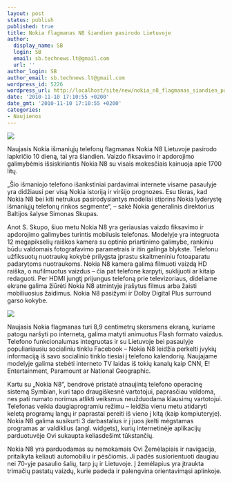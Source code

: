 ```yaml
---
layout: post
status: publish
published: true
title: Nokia flagmanas N8 šiandien pasirodo Lietuvoje
author:
  display_name: SB
  login: SB
  email: sb.technews.lt@gmail.com
  url: ''
author_login: SB
author_email: sb.technews.lt@gmail.com
wordpress_id: 5226
wordpress_url: http://localhost/site/new/nokia_n8_flagmanas_siandien_pasirodo_lietuvoje/
date: '2010-11-10 17:10:55 +0200'
date_gmt: '2010-11-10 17:10:55 +0200'
categories:
- Naujienos
---
```

<div class="imgright"><img src="http://www.part.lt/img/8cb337bc9caa4e2c3abbb763af83366a376.jpg"  /></div>
<p>Naujasis Nokia išmaniųjų telefonų flagmanas Nokia N8 Lietuvoje pasirodo lapkričio 10 dieną, tai yra šiandien. Vaizdo fiksavimo ir apdorojimo galimybėmis išsiskiriantis Nokia N8 su visais mokesčiais kainuoja apie 1700 litų.</p>
<p>„Šio išmaniojo telefono išankstiniai pardavimai internete visame pasaulyje yra didžiausi per visą Nokia istoriją ir viršijo prognozes. Esu tikras, kad Nokia N8 bei kiti netrukus pasirodysiantys modeliai stiprins Nokia lyderystę išmaniųjų telefonų rinkos segmente“, – sakė Nokia generalinis direktorius Baltijos šalyse Simonas Skupas.</p>
<p>Anot S. Skupo, šiuo metu Nokia N8 yra geriausias vaizdo fiksavimo ir apdorojimo galimybes turintis mobilusis telefonas. Modelyje yra integruota 12 megapikselių raiškos kamera su optinio priartinimo galimybe, rankiniu būdu valdomais fotografavimo parametrais ir itin galinga blykste. Telefonu užfiksuotų nuotraukų kokybė prilygsta įprastu skaitmeniniu fotoaparatu padarytoms nuotraukoms. Nokia N8 kamera galima filmuoti vaizdą HD raiška, o nufilmuotus vaizdus – čia pat telefone karpyti, suklijuoti ar kitaip redaguoti. Per HDMI jungtį prijungus telefoną prie televizoriaus, dideliame ekrane galima žiūrėti Nokia N8 atmintyje įrašytus filmus arba žaisti mobiliuosius žaidimus. Nokia N8 pasižymi ir Dolby Digital Plus surround garso kokybe. </p>
<p><img src="http://www.part.lt/img/d272c643155b294be7e607bab5f4cced350.jpg" /></p>
<p>Naujasis Nokia flagmanas turi 8,9 centimetrų skersmens ekraną, kuriame patogu naršyti po internetą, galima matyti animuotus Flash formato vaizdus. Telefono funkcionalumas integruotas ir su Lietuvoje bei pasaulyje populiariausiu socialiniu tinklu Facebook – Nokia N8 leidžia perkelti įvykių informaciją iš savo socialinio tinklo tiesiai į telefono kalendorių. Naujajame modelyje galima stebėti interneto TV laidas iš tokių kanalų kaip CNN, E! Entertainment, Paramount ar National Geographic.</p>
<p>Kartu su „Nokia N8“, bendrovė pristatė atnaujintą telefono operacinę sistemą Symbian, kuri tapo draugiškesnė vartotojui, paprasčiau valdoma, nes pati numato norimus atlikti veiksmus neužduodama klausimų vartotojui. Telefonas veikia daugiaprogramiu režimu – leidžia vienu metu atidaryti keletą programų langų ir paprastai pereiti iš vieno į kitą (kaip kompiuteryje). Nokia N8 galima susikurti 3 darbastalius ir į juos įkelti mėgstamas programas ar valdiklius (angl. widgets), kurių internetinėje aplikacijų parduotuvėje Ovi sukaupta keliasdešimt tūkstančių.</p>
<p>Nokia N8 yra parduodamas su nemokamais Ovi Žemėlapiais ir navigacija, pritaikyta keliauti  automobiliu ir pėsčiomis. Ji padės susiorientuoti daugiau nei 70-yje pasaulio šalių, tarp jų ir Lietuvoje. Į žemėlapius yra įtraukta trimačių pastatų vaizdų, kurie padeda ir palengvina orientavimąsi aplinkoje.</p>
